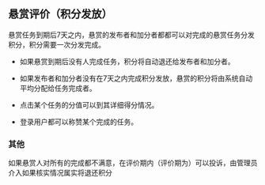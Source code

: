 ## 悬赏评价（积分发放）

悬赏任务到期后7天之内，悬赏的发布者和加分者都都可以对完成的悬赏任务分发积分，积分需要一次分发完成。

* 如果悬赏到期后没有人完成任务，积分将自动退还给发布者和加分者。 
   
* 如果发布者和加分者没有在7天之内完成积分发放，悬赏的积分将由系统自动平均分配给任务完成者。

* 点击某个任务的分值可以到其详细得分情况。

* 登录用户都可以称赞某个完成的任务。

### 其他

如果悬赏人对所有的完成都不满意，在评价期内（评价期为）可以投诉，由管理员介入如果核实情况属实将退还积分




